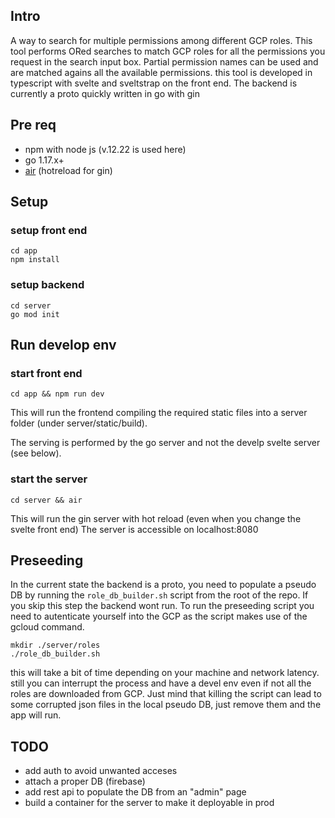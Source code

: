 ## Intro

A way to search for multiple permissions among different GCP roles. This tool performs ORed searches to match GCP roles for all the permissions you request in the search input box. Partial permission names can be used and are matched agains all the available permissions.
this tool is developed in typescript with svelte and sveltstrap on the front end. The backend is currently a proto quickly written in go with gin

## Pre req

* npm with node js (v.12.22 is used here)
* go 1.17.x+
* [air](https://github.com/cosmtrek/air) (hotreload for gin)

## Setup

### setup front end
 
```
cd app
npm install
```

### setup backend

```
cd server
go mod init
```

## Run develop env

### start front end

```
cd app && npm run dev
```
This will run the frontend compiling the required static files into a server folder (under server/static/build).

The serving is performed by the go server and not the develp svelte server (see below). 

### start the server

```
cd server && air
```

This will run the gin server with hot reload (even when you change the svelte front end)
The server is accessible on localhost:8080

## Preseeding

In the current state the backend is a proto, you need to populate a pseudo DB by running the `role_db_builder.sh` script from the root of the repo. If you skip this step the backend wont run. To run the preseeding script you need to autenticate yourself into the GCP as the script makes use of the gcloud command.

```
mkdir ./server/roles
./role_db_builder.sh
```

this will take a bit of time depending on your machine and network latency. still you can interrupt the process and have a devel env even if not all the roles are downloaded from GCP. Just mind that killing the script can lead to some corrupted json files in the local pseudo DB, just remove them and the app will run.

## TODO

- add auth to avoid unwanted acceses
- attach a proper DB (firebase)
- add rest api to populate the DB from an "admin" page
- build a container for the server to make it deployable in prod

